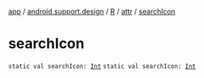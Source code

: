 [app](../../../index.md) / [android.support.design](../../index.md) / [R](../index.md) / [attr](index.md) / [searchIcon](./search-icon.md)

# searchIcon

`static val searchIcon: `[`Int`](https://kotlinlang.org/api/latest/jvm/stdlib/kotlin/-int/index.html)
`static val searchIcon: `[`Int`](https://kotlinlang.org/api/latest/jvm/stdlib/kotlin/-int/index.html)